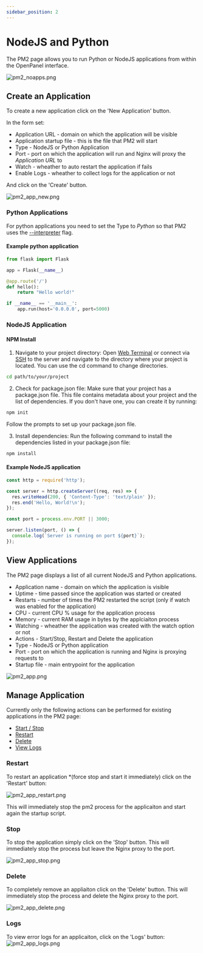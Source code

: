 ```yaml
---
sidebar_position: 2
---
```


# NodeJS and Python

The PM2 page allows you to run Python or NodeJS applications from within the OpenPanel interface.

![pm2_noapps.png](/img/panel/v1/applications/pm2_noapps.png)

## Create an Application

To create a new application click on the 'New Application' button.

In the form set:

- Application URL - domain on which the application will be visible
- Application startup file - this is the file that PM2 will start
- Type - NodeJS or Python Application
- Port - port on which the application will run and Nginx will proxy the _Application URL_ to
- Watch - wheather to auto restart the application if fails
- Enable Logs - wheather to collect logs for the application or not

And click on the 'Create' button.

![pm2_app_new.png](/img/panel/v1/applications/pm2_app_new.png)

### Python Applications

For python applications you need to set the Type to *Python* so that PM2 uses the [--interpreter](https://pm2.keymetrics.io/docs/tutorials/using-transpilers-with-pm2) flag.

#### Example python application

```python
from flask import Flask

app = Flask(__name__)

@app.route('/')
def hello():
    return "Hello world!"

if __name__ == '__main__':
    app.run(host='0.0.0.0', port=5000)

```


### NodeJS Application

#### NPM Install 

1.  Navigate to your project directory:
Open [Web Terminal](/docs/panel/advanced/terminal) or connect via [SSH](/docs/panel/advanced/ssh) to the server and navigate to the directory where your project is located. You can use the cd command to change directories.

```bash
cd path/to/your/project
```

2. Check for package.json file:
Make sure that your project has a package.json file. This file contains metadata about your project and the list of dependencies. If you don't have one, you can create it by running:

```bash
npm init
```
Follow the prompts to set up your package.json file.

3. Install dependencies:
Run the following command to install the dependencies listed in your package.json file:

```bash
npm install
```

#### Example NodeJS application

```js
const http = require('http');

const server = http.createServer((req, res) => {
  res.writeHead(200, { 'Content-Type': 'text/plain' });
  res.end('Hello, World!\n');
});

const port = process.env.PORT || 3000;

server.listen(port, () => {
  console.log(`Server is running on port ${port}`);
});

```




## View Applications

The PM2 page displays a list of all current NodeJS and Python applications.

- Application name - domain on which the application is visible
- Uptime - time passed since the application was started or created
- Restarts - number of times the PM2 restarted the script (only if watch was enabled for the application)
- CPU - current CPU % usage for the application process
- Memory - current RAM usage in bytes by the applciaiton process
- Watching - wheather the application was created with the watch option or not
- Actions - Start/Stop, Restart and Delete the application
- Type - NodeJS or Python application
- Port - port on which the application is running and Nginx is proxying requests to
- Startup file - main entrypoint for the application

![pm2_app.png](/img/panel/v1/applications/pm2_app.png)

## Manage Application

Currently only the following actions can be performed for existing applications in the PM2 page:

- [Start / Stop](/docs/panel/applications/pm2#stop)
- [Restart](/docs/panel/applications/pm2#restart)
- [Delete](/docs/panel/applications/pm2#delete)
- [View Logs](/docs/panel/applications/pm2#logs)

### Restart

To restart an application *(force stop and start it immediately) click on the 'Restart' button:

![pm2_app_restart.png](/img/panel/v1/applications/pm2_app_restart.png)

This will immediately stop the pm2 process for the applicaiton and start again the startup script.

### Stop

To stop the application simply click on the 'Stop' button. This will immediately stop the process but leave the Nginx proxy to the port.

![pm2_app_stop.png](/img/panel/v1/applications/pm2_app_stop.png)

### Delete

To completely remove an appliaiton click on the 'Delete' button. This will immediately stop the process and delete the Nginx proxy to the port.

![pm2_app_delete.png](/img/panel/v1/applications/pm2_app_delete.png)

### Logs

To view error logs for an applicaiton, click on the 'Logs' button:
![pm2_app_logs.png](/img/panel/v1/applications/pm2logs.png)
